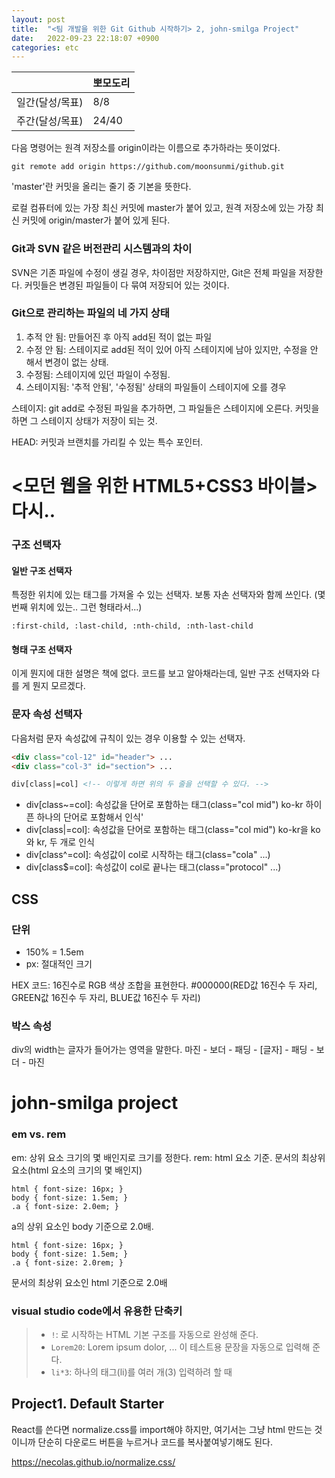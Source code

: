 ```yaml
---
layout: post
title:  "<팀 개발을 위한 Git Github 시작하기> 2, john-smilga Project"
date:   2022-09-23 22:18:07 +0900
categories: etc
---
```


|           | 뽀모도리  |
|-----------|-------|
| 일간(달성/목표) | 8/8   |
| 주간(달성/목표) | 24/40 |


다음 명령어는 원격 저장소를 origin이라는 이름으로 추가하라는 뜻이었다.

```git remote add origin https://github.com/moonsunmi/github.git```

'master'란 커밋을 올리는 줄기 중 기본을 뜻한다.

로컬 컴퓨터에 있는 가장 최신 커밋에 master가 붙어 있고, 원격 저장소에 있는 가장 최신 커밋에 origin/master가 붙어 있게 된다.


### Git과 SVN 같은 버전관리 시스템과의 차이
SVN은 기존 파일에 수정이 생길 경우, 차이점만 저장하지만, Git은 전체 파일을 저장한다. 커밋들은 변경된 파일들이 다 묶여 저장되어 있는 것이다.


### Git으로 관리하는 파일의 네 가지 상태

1. 추적 안 됨: 만들어진 후 아직 add된 적이 없는 파일
2. 수정 안 됨: 스테이지로 add된 적이 있어 아직 스테이지에 남아 있지만, 수정을 안 해서 변경이 없는 상태.
3. 수정됨: 스테이지에 있던 파일이 수정됨.
4. 스테이지됨: '추적 안됨', '수정됨' 상태의 파일들이 스테이지에 오를 경우

스테이지: git add로 수정된 파일을 추가하면, 그 파일들은 스테이지에 오른다. 커밋을 하면 그 스테이지 상태가 저장이 되는 것.

HEAD: 커밋과 브랜치를 가리킬 수 있는 특수 포인터. 




# <모던 웹을 위한 HTML5+CSS3 바이블> 다시..

### 구조 선택자

#### 일반 구조 선택자

특정한 위치에 있는 태그를 가져올 수 있는 선택자. 보통 자손 선택자와 함께 쓰인다. (몇 번째 위치에 있는.. 그런 형태라서...)

`:first-child, :last-child, :nth-child, :nth-last-child` 

#### 형태 구조 선택자

이게 뭔지에 대한 설명은 책에 없다. 코드를 보고 알아채라는데, 일반 구조 선택자와 다를 게 뭔지 모르겠다.


### 문자 속성 선택자
다음처럼 문자 속성값에 규칙이 있는 경우 이용할 수 있는 선택자.

```html
<div class="col-12" id="header"> ...
<div class="col-3" id="section"> ...

div[class|=col] <!-- 이렇게 하면 위의 두 줄을 선택할 수 있다. -->
```

* div[class~=col]: 속성값을 단어로 포함하는 태그(class="col mid") ko-kr 하이픈 하나의 단어로 포함해서 인식'
* div[class|=col]: 속성값을 단어로 포함하는 태그(class="col mid") ko-kr을 ko와 kr, 두 개로 인식
* div[class^=col]: 속성값이 col로 시작하는 태그(class="cola" ...)
* div[class$=col]: 속성값이 col로 끝나는 태그(class="protocol" ...)


## CSS

### 단위

* 150% = 1.5em
* px: 절대적인 크기


HEX 코드: 16진수로 RGB 색상 조합을 표현한다.
#000000(RED값 16진수 두 자리, GREEN값 16진수 두 자리, BLUE값 16진수 두 자리)


### 박스 속성

div의 width는 글자가 들어가는 영역을 말한다. 
마진 - 보더 - 패딩 - [글자] - 패딩 - 보더 - 마진



# john-smilga project

### em vs. rem
em: 상위 요소 크기의 몇 배인지로 크기를 정한다.
rem: html 요소 기준. 문서의 최상위 요소(html 요소의 크기의 몇 배인지)

```
html { font-size: 16px; }
body { font-size: 1.5em; }
.a { font-size: 2.0em; }
```

a의 상위 요소인 body 기준으로 2.0배.


```
html { font-size: 16px; }
body { font-size: 1.5em; }
.a { font-size: 2.0rem; }
```

문서의 최상위 요소인 html 기준으로 2.0배



### visual studio code에서 유용한 단축키
> * `!`: <!DOCTYPE html>로 시작하는 HTML 기본 구조를 자동으로 완성해 준다.
> * `Lorem20`: Lorem ipsum dolor, ... 이 테스트용 문장을 자동으로 입력해 준다.
> * `li*3`: 하나의 태그(li)를 여러 개(3) 입력하려 할 때


## Project1. Default Starter

React를 쓴다면 normalize.css를 import해야 하지만, 여기서는 그냥 html 만드는 것이니까 단순히 다운로드 버튼을 누르거나 코드를 복사붙여넣기해도 된다.

https://necolas.github.io/normalize.css/

